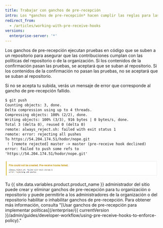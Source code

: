 ```yaml
---
title: Trabajar con ganchos de pre-recepción
intro: Los *ganchos de pre-recepción* hacen cumplir las reglas para las contribuciones antes de que las confirmaciones se puedan subir a un repositorio.
redirect_from:
  - /articles/working-with-pre-receive-hooks
versions:
  enterprise-server: '*'
---
```


Los ganchos de pre-recepción ejecutan pruebas en código que se suben a un repositorio para asegurar que las contribuciones cumplan con las políticas del repositorio o de la organización. Si los contenidos de la confirmación pasan las pruebas, se aceptará que se suban al repositorio. Si los contenidos de la confirmación no pasan las pruebas, no se aceptará que se suban al repositorio.

Si no se acepta tu subida, verás un mensaje de error que corresponde al gancho de pre-recepción fallido.

```
$ git push
Counting objects: 3, done.
Delta compression using up to 4 threads.
Compressing objects: 100% (2/2), done.
Writing objects: 100% (3/3), 916 bytes | 0 bytes/s, done.
Total 3 (delta 0), reused 0 (delta 0)
remote: always_reject.sh: failed with exit status 1
remote: error: rejecting all pushes
To https://54.204.174.51/hodor/nope.git
 ! [remote rejected] master -> master (pre-receive hook declined)
error: failed to push some refs to 'https://54.204.174.51/hodor/nope.git'
```

![Mensaje de error para gancho de pre-recepción fallido](/assets/images/help/pull_requests/pre-receive-hook-failed-error.png)

Tu {{ site.data.variables.product.product_name }} administrador del sitio puede crear y eliminar ganchos de pre-recepción para tu organización o repositorio y puede permitirle a los administradores de la organización o del repositorio habilitar o inhabilitar ganchos de pre-recepción. Para obtener más información, consulta "[Usar ganchos de pre-recepción para implementar políticas](/enterprise/{{ currentVersion }}/admin/guides/developer-workflow/using-pre-receive-hooks-to-enforce-policy)."
